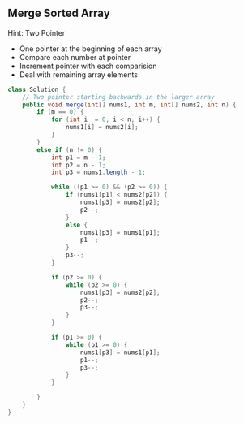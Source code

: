 ## Merge Sorted Array
Hint: Two Pointer

- One pointer at the beginning of each array
- Compare each number at pointer
- Increment pointer with each comparision
- Deal with remaining array elements

``` java 
class Solution {
    // Two pointer starting backwards in the larger array
    public void merge(int[] nums1, int m, int[] nums2, int n) {
        if (m == 0) {
            for (int i  = 0; i < n; i++) {
                nums1[i] = nums2[i];
            }
        }
        else if (n != 0) {
            int p1 = m - 1;
            int p2 = n - 1;
            int p3 = nums1.length - 1;

            while ((p1 >= 0) && (p2 >= 0)) {
                if (nums1[p1] < nums2[p2]) {
                    nums1[p3] = nums2[p2];
                    p2--;
                }
                else {
                    nums1[p3] = nums1[p1];
                    p1--;
                }
                p3--;
            }

            if (p2 >= 0) {
                while (p2 >= 0) {
                    nums1[p3] = nums2[p2];
                    p2--;
                    p3--;
                }
            }

            if (p1 >= 0) {
                while (p1 >= 0) {
                    nums1[p3] = nums1[p1];
                    p1--;
                    p3--;
                }
            }

        }
    }
}

